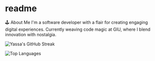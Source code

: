 # readme
🕹️ About Me
I'm a software developer with a flair for creating engaging digital experiences. Currently weaving code magic at GIU, where I blend innovation with nostalgia.


![Yassa's GitHub Streak](https://github-readme-streak-stats.herokuapp.com/?user=Yassa122&theme=dark&background=000000)


![Top Languages](https://github-readme-stats.vercel.app/api/top-langs/?username=Yassa122&layout=compact)

